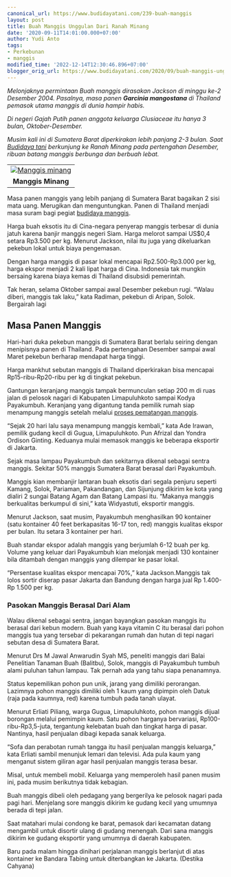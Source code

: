 ```yaml
---
canonical_url: https://www.budidayatani.com/239-buah-manggis
layout: post
title: Buah Manggis Unggulan Dari Ranah Minang
date: '2020-09-11T14:01:00.000+07:00'
author: Yudi Anto
tags:
- Perkebunan
- manggis
modified_time: '2022-12-14T12:30:46.896+07:00'
blogger_orig_url: https://www.budidayatani.com/2020/09/buah-manggis-unggulan-dari-ranah-minang.html
---
```


<p><i>Melonjaknya permintaan Buah manggis dirasakan Jackson di minggu ke-2 Desember 2004. Pasalnya, masa panen <b>Garcinia mangostana</b> di Thailand pemasok utama manggis di dunia hampir habis.&nbsp;</i></p><p><i>Di negeri Gajah Putih panen anggota keluarga Clusiaceae itu hanya 3 bulan, Oktober-Desember.&nbsp;</i></p><p><i>Musim kali ini di Sumatera Barat diperkirakan lebih panjang 2-3 bulan. Saat <a href="https://www.budidayatani.com/">Budidaya tani</a> berkunjung ke Ranah Minang pada pertengahan Desember, ribuan batang manggis berbunga dan berbuah lebat.</i></p><p><i></i></p><table align="center" cellpadding="0" cellspacing="0" style="margin-left: auto; margin-right: auto;"><tbody><tr><td style="text-align: center;"><a href="https://blogger.googleusercontent.com/img/b/R29vZ2xl/AVvXsEgU05wFmKC1-JbhnfTpl8SSUx7uFf9XxBBrx0k0FYKuYVy1twEB2sX_F5hU9owSi2COJEllTaV-jBR1qSEgNb60gW-1NVxFWEHWUHLpAPgpiXXi9fXZ5UuHhM4WYjO_8zgNn2f03nLwPX0w/s448/Gambar_manggis_1280x720.jpg" style="margin-left: auto; margin-right: auto;"><img alt="Manggis minang" border="0" data-original-height="252" data-original-width="448" src="https://blogger.googleusercontent.com/img/b/R29vZ2xl/AVvXsEgU05wFmKC1-JbhnfTpl8SSUx7uFf9XxBBrx0k0FYKuYVy1twEB2sX_F5hU9owSi2COJEllTaV-jBR1qSEgNb60gW-1NVxFWEHWUHLpAPgpiXXi9fXZ5UuHhM4WYjO_8zgNn2f03nLwPX0w/s16000/Gambar_manggis_1280x720.jpg" title="Sortir ulang di gudang besar" /></a></td></tr><tr><td style="text-align: center;"><b>Manggis Minang</b><br /></td></tr></tbody></table>Masa panen manggis yang lebih panjang di Sumatera Barat bagaikan 2 sisi mata uang. Merugikan dan menguntungkan. Panen di Thailand menjadi masa suram bagi pegiat <a href="https://www.budidayatani.com/2019/06/prospek-bisnis-budidaya-manggis-mini.html">budidaya manggis</a>.&nbsp;<p></p><p>Harga buah eksotis itu di Cina-negara penyerap manggis terbesar di dunia jatuh karena banjir manggis negeri Siam. Harga melorot sampai US$0,4 setara Rp3.500 per kg. Menurut Jackson, nilai itu juga yang dikeluarkan pekebun lokal untuk biaya pengemasan.</p><p>Dengan harga manggis di pasar lokal mencapai Rp2.500-Rp3.000 per kg, harga ekspor menjadi 2 kali lipat harga di Cina. Indonesia tak mungkin bersaing karena biaya kemas di Thailand disubsidi pemerintah.&nbsp;</p><p>Tak heran, selama Oktober sampai awal Desember pekebun rugi. “Walau diberi, manggis tak laku,” kata Radiman, pekebun di Aripan, Solok. Bergairah lagi</p><h2 style="text-align: left;">Masa Panen Manggis</h2><p>Hari-hari duka pekebun manggis di Sumatera Barat berlalu seiring dengan menipisnya panen di Thailand. Pada pertengahan Desember sampai awal Maret pekebun berharap mendapat harga tinggi.&nbsp;</p><p>Harga mankhut sebutan manggis di Thailand diperkirakan bisa mencapai Rp15-ribu-Rp20-ribu per kg di tingkat pekebun.</p><p>Gantungan keranjang manggis tampak bermunculan setiap 200 m di ruas jalan di pelosok nagari di Kabupaten Limapuluhkoto sampai Kodya Payakumbuh. Keranjang yang digantung tanda pemilik rumah siap menampung manggis setelah melalui <a href="https://www.budidayatani.com/2019/06/teknik-memperlambat-pembusukan-buah.html">proses pematangan manggis</a>.&nbsp;</p><p>“Sejak 20 hari lalu saya menampung manggis kembali,” kata Ade Irawan, pemilik gudang kecil di Gugua, Limapuluhkoto. Pun Afrizal dan Yondra Ordison Ginting. Keduanya mulai memasok manggis ke beberapa eksportir di Jakarta.</p><p>Sejak masa lampau Payakumbuh dan sekitarnya dikenal sebagai sentra manggis. Sekitar 50% manggis Sumatera Barat berasal dari Payakumbuh.&nbsp;</p><p>Manggis kian membanjir lantaran buah eksotis dari segala penjuru seperti Kamang, Solok, Pariaman, Pakandangan, dan Sijunjung dikirim ke kota yang dialiri 2 sungai Batang Agam dan Batang Lampasi itu. “Makanya manggis berkualitas berkumpul di sini,” kata Widyastuti, eksportir manggis.</p><p>Menurut Jackson, saat musim, Payakumbuh menghasilkan 90 kontainer (satu kontainer 40 feet berkapasitas 16-17 ton, red) manggis kualitas ekspor per bulan. Itu setara 3 kontainer per hari.&nbsp;</p><p>Buah standar ekspor adalah manggis yang berjumlah 6-12 buah per kg. Volume yang keluar dari Payakumbuh kian melonjak menjadi 130 kontainer bila ditambah dengan manggis yang dilempar ke pasar lokal.&nbsp;</p><p>“Persentase kualitas ekspor mencapai 70%,” kata Jackson.Manggis tak lolos sortir diserap pasar Jakarta dan Bandung dengan harga jual Rp 1.400-Rp 1.500 per kg.</p><h3>Pasokan Manggis Berasal Dari Alam<br /></h3><p>Walau dikenal sebagai sentra, jangan bayangkan pasokan manggis itu berasal dari kebun modern. Buah yang kaya vitamin C itu berasal dari pohon manggis tua yang tersebar di pekarangan rumah dan hutan di tepi nagari sebutan desa di Sumatera Barat.&nbsp;</p><p>Menurut Drs M Jawal Anwarudin Syah MS, peneliti manggis dari Balai Penelitian Tanaman Buah (Balitbu), Solok, manggis di Payakumbuh tumbuh alami puluhan tahun lampau. Tak pernah ada yang tahu siapa penanamnya.&nbsp;</p><p>Status kepemilikan pohon pun unik, jarang yang dimiliki perorangan. Lazimnya pohon manggis dimiliki oleh 1 kaum yang dipimpin oleh Datuk (raja pada kaumnya, red) karena tumbuh pada tanah ulayat.</p><p>Menurut Erliati Piliang, warga Gugua, Limapuluhkoto, pohon manggis dijual borongan melalui pemimpin kaum. Satu pohon harganya bervariasi, Rp100-ribu-Rp3,5-juta, tergantung kelebatan buah dan tingkat harga di pasar. Nantinya, hasil penjualan dibagi kepada sanak keluarga.</p><p>“Sofa dan perabotan rumah tangga itu hasil penjualan manggis keluarga,” kata Erliati sambil menunjuk lemari dan televisi. Ada pula kaum yang menganut sistem giliran agar hasil penjualan manggis terasa besar.&nbsp;</p><p>Misal, untuk membeli mobil. Keluarga yang memperoleh hasil panen musim ini, pada musim berikutnya tidak kebagian.</p><p>Buah manggis dibeli oleh pedagang yang bergerilya ke pelosok nagari pada pagi hari. Menjelang sore manggis dikirim ke gudang kecil yang umumnya berada di tepi jalan.&nbsp;</p><p>Saat matahari mulai condong ke barat, pemasok dari kecamatan datang mengambil untuk disortir ulang di gudang menengah. Dari sana manggis dikirim ke gudang eksportir yang umumnya di daerah kabupaten.&nbsp;</p><p>Baru pada malam hingga dinihari perjalanan manggis berlanjut di atas kontainer ke Bandara Tabing untuk diterbangkan ke Jakarta. (Destika Cahyana)</p>